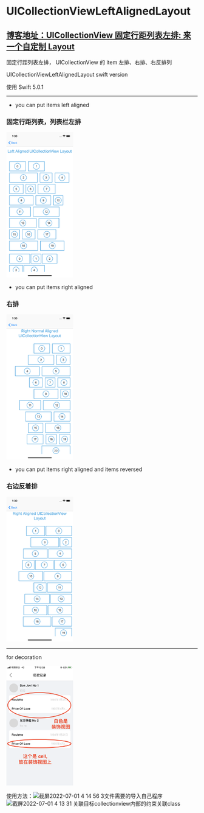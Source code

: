 # UICollectionViewLeftAlignedLayout

## [博客地址：UICollectionView 固定行距列表左排: 来一个自定制 Layout ](https://juejin.im/post/6844903870313807885)



固定行距列表左排， UICollectionView 的 item 左排、右排、右反排列

UICollectionViewLeftAlignedLayout swift version

使用 Swift 5.0.1

<hr>


* you can put items left aligned

### 固定行距列表，列表栏左排

<img width="35%" height="35%"  src="https://github.com/BoxDengJZ/UICollectionViewLeftAlignedLayout/blob/master/Images/0.png">



* you can put items right aligned

### 右排

<img width="35%" height="35%"  src="https://github.com/BoxDengJZ/UICollectionViewLeftAlignedLayout/blob/master/Images/1.png">



* you can put items right aligned and items reversed

### 右边反着排

<img width="35%" height="35%"  src="https://github.com/BoxDengJZ/UICollectionViewLeftAlignedLayout/blob/master/Images/2.png">





<hr>



for decoration


<img width="35%" height="35%"  src="https://github.com/BoxDengJZ/UICollectionViewLeftAlignedLayout/blob/master/Images/dec.png">



使用方法：![截屏2022-07-01 4 14 56](https://user-images.githubusercontent.com/38312620/176759623-02ab7675-5277-4221-929f-3dceb7bb4413.png)
3文件需要的导入自己程序
![截屏2022-07-01 4 13 31](https://user-images.githubusercontent.com/38312620/176759710-29ccf802-b13e-4d6c-8480-9ea0bf6d1fd9.png)
关联目标collectionview内部的约束关联class



